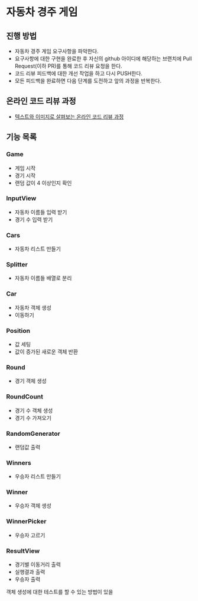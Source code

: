 # 자동차 경주 게임
## 진행 방법
* 자동차 경주 게임 요구사항을 파악한다.
* 요구사항에 대한 구현을 완료한 후 자신의 github 아이디에 해당하는 브랜치에 Pull Request(이하 PR)를 통해 코드 리뷰 요청을 한다.
* 코드 리뷰 피드백에 대한 개선 작업을 하고 다시 PUSH한다.
* 모든 피드백을 완료하면 다음 단계를 도전하고 앞의 과정을 반복한다.

## 온라인 코드 리뷰 과정
* [텍스트와 이미지로 살펴보는 온라인 코드 리뷰 과정](https://github.com/next-step/nextstep-docs/tree/master/codereview)

## 기능 목록

### Game
- 게임 시작
- 경기 시작
- 랜덤 값이 4 이상인지 확인

### InputView
- 자동차 이름들 입력 받기
- 경기 수 입력 받기

### Cars
- 자동차 리스트 만들기

### Splitter
- 자동차 이름들 배열로 분리

### Car
- 자동차 객체 생성
- 이동하기

### Position
- 값 세팅
- 값이 증가된 새로운 객체 반환

### Round
- 경기 객체 생성

### RoundCount
- 경기 수 객체 생성
- 경기 수 가져오기

### RandomGenerator
- 랜덤값 출력

### Winners
- 우승자 리스트 만들기

### Winner
- 우승자 객체 생성

### WinnerPicker
- 우승자 고르기 

### ResultView
- 경기별 이동거리 출력
- 실행결과 출력
- 우승자 출력

객체 생성에 대한 테스트를 할 수 있는 방법이 있을
